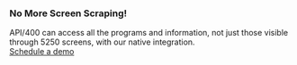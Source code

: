 ### No More Screen Scraping!

<div class="api400-carousel-text">
API/400 can access all the programs and information, not just those visible through 5250 screens, with our native integration.
</div>

<div markdown="1">
<div class="api400-schedule-button" markdown="1">
<a href="/company/product-inquiries">Schedule a demo</a>
</div>
</div>